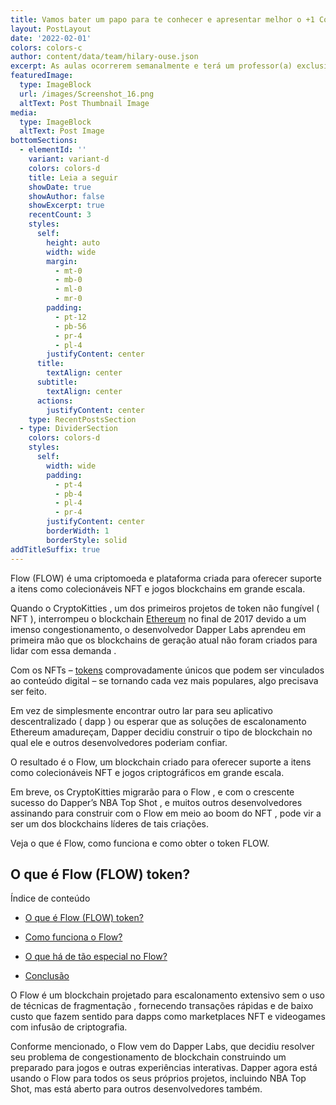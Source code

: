 ```yaml
---
title: Vamos bater um papo para te conhecer e apresentar melhor o +1 Code
layout: PostLayout
date: '2022-02-01'
colors: colors-c
author: content/data/team/hilary-ouse.json
excerpt: As aulas ocorrerem semanalmente e terá um professor(a) exclusivo para você
featuredImage:
  type: ImageBlock
  url: /images/Screenshot_16.png
  altText: Post Thumbnail Image
media:
  type: ImageBlock
  altText: Post Image
bottomSections:
  - elementId: ''
    variant: variant-d
    colors: colors-d
    title: Leia a seguir
    showDate: true
    showAuthor: false
    showExcerpt: true
    recentCount: 3
    styles:
      self:
        height: auto
        width: wide
        margin:
          - mt-0
          - mb-0
          - ml-0
          - mr-0
        padding:
          - pt-12
          - pb-56
          - pr-4
          - pl-4
        justifyContent: center
      title:
        textAlign: center
      subtitle:
        textAlign: center
      actions:
        justifyContent: center
    type: RecentPostsSection
  - type: DividerSection
    colors: colors-d
    styles:
      self:
        width: wide
        padding:
          - pt-4
          - pb-4
          - pl-4
          - pr-4
        justifyContent: center
        borderWidth: 1
        borderStyle: solid
addTitleSuffix: true
---
```

Flow (FLOW) é uma criptomoeda e plataforma criada para oferecer suporte a itens como colecionáveis ​​NFT e jogos blockchains em grande escala.

Quando o CryptoKitties , um dos primeiros projetos de token não fungível ( NFT ), interrompeu o blockchain [Ethereum](https://portalcripto.com.br/criptomoedas/ETH/ethereum/) no final de 2017 devido a um imenso congestionamento, o desenvolvedor Dapper Labs aprendeu em primeira mão que os blockchains de geração atual não foram criados para lidar com essa demanda .

Com os NFTs – [tokens](https://portalcripto.com.br/criptomoedas/) comprovadamente únicos que podem ser vinculados ao conteúdo digital – se tornando cada vez mais populares, algo precisava ser feito.

Em vez de simplesmente encontrar outro lar para seu aplicativo descentralizado ( dapp ) ou esperar que as soluções de escalonamento Ethereum amadureçam, Dapper decidiu construir o tipo de blockchain no qual ele e outros desenvolvedores poderiam confiar.

O resultado é o Flow, um blockchain criado para oferecer suporte a itens como colecionáveis ​​NFT e jogos criptográficos em grande escala.

Em breve, os CryptoKitties migrarão para o Flow , e com o crescente sucesso do Dapper’s NBA Top Shot , e muitos outros desenvolvedores assinando para construir com o Flow em meio ao boom do NFT , pode vir a ser um dos blockchains líderes de tais criações.

Veja o que é Flow, como funciona e como obter o token FLOW.

## O que é Flow (FLOW) token?

Índice de conteúdo

*   [O que é Flow (FLOW) token?](https://portalcripto.com.br/o-que-e-flow-flow-token-blockchain-construido-para-nfts/#O_que_e_Flow_FLOW_token)

*   [Como funciona o Flow?](https://portalcripto.com.br/o-que-e-flow-flow-token-blockchain-construido-para-nfts/#Como_funciona_o_Flow)

*   [O que há de tão especial no Flow?](https://portalcripto.com.br/o-que-e-flow-flow-token-blockchain-construido-para-nfts/#O_que_ha_de_tao_especial_no_Flow)

*   [Conclusão](https://portalcripto.com.br/o-que-e-flow-flow-token-blockchain-construido-para-nfts/#Conclusao)

O Flow é um blockchain projetado para escalonamento extensivo sem o uso de técnicas de fragmentação , fornecendo transações rápidas e de baixo custo que fazem sentido para dapps como marketplaces NFT e videogames com infusão de criptografia.

Conforme mencionado, o Flow vem do Dapper Labs, que decidiu resolver seu problema de congestionamento de blockchain construindo um preparado para jogos e outras experiências interativas. Dapper agora está usando o Flow para todos os seus próprios projetos, incluindo NBA Top Shot, mas está aberto para outros desenvolvedores também.

